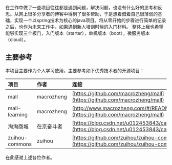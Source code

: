 

在工作中做了一些项目往往都是遇到问题，解决问题，也没有什么好的思考和反思。从网上很多分享者的博客中得到了很多帮助，于是想着借着自己很薄弱的基础，实现一个以spring技术为核心的java项目。将从零开始的步骤进行简单的记录之后，也作为未来工作中，如果遇到新人培训时候的入门材料。 
整体上我也希望能够实现三个板门，入门版本（starter），单机版本（boot），微服务版本（cloud）。


## 主要参考
本项目主要作为个人学习使用，主要参考如下优秀技术者的开源项目：

| 项目          | 作者 | 连接 |
| :------------- |:--| :-----|
| mall          | macrozheng | [https://github.com/macrozheng/mall](https://github.com/macrozheng/mall) |
| mall-learning | macrozheng | [http://www.macrozheng.com/#/README](https://github.com/macrozheng/mall)|
| 淘淘商城       | 在京奋斗者  | [https://blog.csdn.net/u012453843/category_6970308.html](https://blog.csdn.net/u012453843/category_6970308.html) |
| zuihou-commons | zuihou  | [https://github.com/zuihou/zuihou-commons](https://github.com/zuihou/zuihou-commons) |

在此感谢上述各位作者。